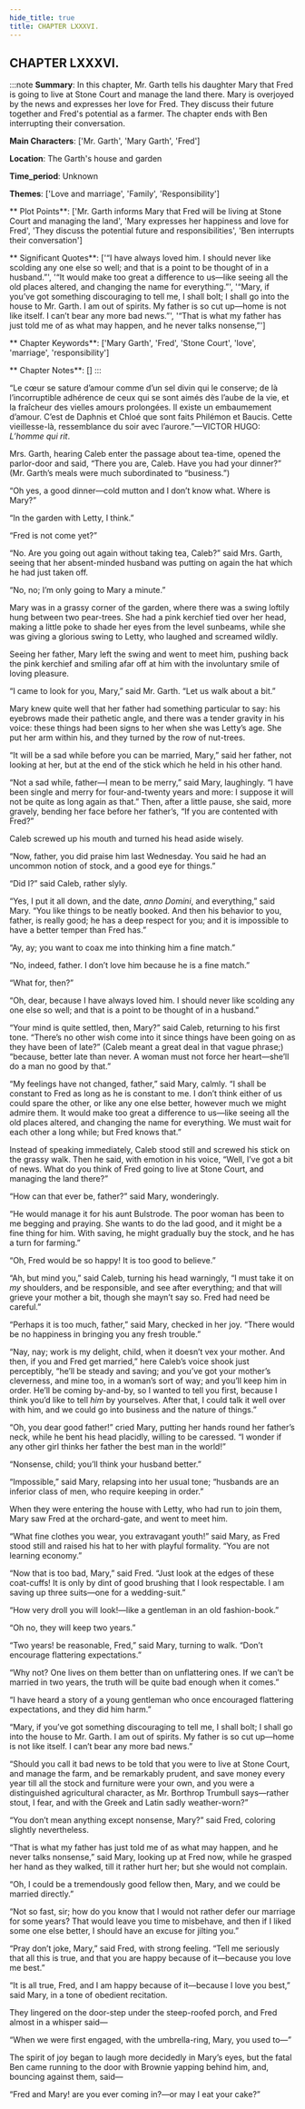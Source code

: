 ```yaml
---
hide_title: true
title: CHAPTER LXXXVI.
---
```

## CHAPTER LXXXVI.
:::note
**Summary**:
In this chapter, Mr. Garth tells his daughter Mary that Fred is going to live at Stone Court and manage the land there. Mary is overjoyed by the news and expresses her love for Fred. They discuss their future together and Fred's potential as a farmer. The chapter ends with Ben interrupting their conversation.

**Main Characters**:
['Mr. Garth', 'Mary Garth', 'Fred']

**Location**:
The Garth's house and garden

**Time_period**:
Unknown

**Themes**:
['Love and marriage', 'Family', 'Responsibility']

** Plot Points**:
['Mr. Garth informs Mary that Fred will be living at Stone Court and managing the land', 'Mary expresses her happiness and love for Fred', 'They discuss the potential future and responsibilities', 'Ben interrupts their conversation']

** Significant Quotes**:
['“I have always loved him. I should never like scolding any one else so well; and that is a point to be thought of in a husband.”', '“It would make too great a difference to us—like seeing all the old places altered, and changing the name for everything.”', '“Mary, if you’ve got something discouraging to tell me, I shall bolt; I shall go into the house to Mr. Garth. I am out of spirits. My father is so cut up—home is not like itself. I can’t bear any more bad news.”', '“That is what my father has just told me of as what may happen, and he never talks nonsense,”']

** Chapter Keywords**:
['Mary Garth', 'Fred', 'Stone Court', 'love', 'marriage', 'responsibility']

** Chapter Notes**:
[]
:::


“Le cœur se sature d’amour comme d’un sel divin qui le conserve; de là l’incorruptible adhérence de ceux qui se sont aimés dès l’aube de la vie, et la fraîcheur des vielles amours prolongées. Il existe un embaumement d’amour. C’est de Daphnis et Chloé que sont faits Philémon et Baucis. Cette vieillesse-là, ressemblance du soir avec l’aurore.”—VICTOR HUGO: _L’homme qui rit_. 

Mrs. Garth, hearing Caleb enter the passage about tea-time, opened the parlor-door and said, “There you are, Caleb. Have you had your dinner?” (Mr. Garth’s meals were much subordinated to “business.”) 

“Oh yes, a good dinner—cold mutton and I don’t know what. Where is Mary?” 

“In the garden with Letty, I think.” 

“Fred is not come yet?” 

“No. Are you going out again without taking tea, Caleb?” said Mrs. Garth, seeing that her absent-minded husband was putting on again the hat which he had just taken off. 

“No, no; I’m only going to Mary a minute.” 

Mary was in a grassy corner of the garden, where there was a swing loftily hung between two pear-trees. She had a pink kerchief tied over her head, making a little poke to shade her eyes from the level sunbeams, while she was giving a glorious swing to Letty, who laughed and screamed wildly. 

Seeing her father, Mary left the swing and went to meet him, pushing back the pink kerchief and smiling afar off at him with the involuntary smile of loving pleasure. 

“I came to look for you, Mary,” said Mr. Garth. “Let us walk about a bit.” 

Mary knew quite well that her father had something particular to say: his eyebrows made their pathetic angle, and there was a tender gravity in his voice: these things had been signs to her when she was Letty’s age. She put her arm within his, and they turned by the row of nut-trees. 

“It will be a sad while before you can be married, Mary,” said her father, not looking at her, but at the end of the stick which he held in his other hand. 

“Not a sad while, father—I mean to be merry,” said Mary, laughingly. “I have been single and merry for four-and-twenty years and more: I suppose it will not be quite as long again as that.” Then, after a little pause, she said, more gravely, bending her face before her father’s, “If you are contented with Fred?” 

Caleb screwed up his mouth and turned his head aside wisely. 

“Now, father, you did praise him last Wednesday. You said he had an uncommon notion of stock, and a good eye for things.” 

“Did I?” said Caleb, rather slyly. 

“Yes, I put it all down, and the date, _anno Domini_, and everything,” said Mary. “You like things to be neatly booked. And then his behavior to you, father, is really good; he has a deep respect for you; and it is impossible to have a better temper than Fred has.” 

“Ay, ay; you want to coax me into thinking him a fine match.” 

“No, indeed, father. I don’t love him because he is a fine match.” 

“What for, then?” 

“Oh, dear, because I have always loved him. I should never like scolding any one else so well; and that is a point to be thought of in a husband.” 

“Your mind is quite settled, then, Mary?” said Caleb, returning to his first tone. “There’s no other wish come into it since things have been going on as they have been of late?” (Caleb meant a great deal in that vague phrase;) “because, better late than never. A woman must not force her heart—she’ll do a man no good by that.” 

“My feelings have not changed, father,” said Mary, calmly. “I shall be constant to Fred as long as he is constant to me. I don’t think either of us could spare the other, or like any one else better, however much we might admire them. It would make too great a difference to us—like seeing all the old places altered, and changing the name for everything. We must wait for each other a long while; but Fred knows that.” 

Instead of speaking immediately, Caleb stood still and screwed his stick on the grassy walk. Then he said, with emotion in his voice, “Well, I’ve got a bit of news. What do you think of Fred going to live at Stone Court, and managing the land there?” 

“How can that ever be, father?” said Mary, wonderingly. 

“He would manage it for his aunt Bulstrode. The poor woman has been to me begging and praying. She wants to do the lad good, and it might be a fine thing for him. With saving, he might gradually buy the stock, and he has a turn for farming.” 

“Oh, Fred would be so happy! It is too good to believe.” 

“Ah, but mind you,” said Caleb, turning his head warningly, “I must take it on _my_ shoulders, and be responsible, and see after everything; and that will grieve your mother a bit, though she mayn’t say so. Fred had need be careful.” 

“Perhaps it is too much, father,” said Mary, checked in her joy. “There would be no happiness in bringing you any fresh trouble.” 

“Nay, nay; work is my delight, child, when it doesn’t vex your mother. And then, if you and Fred get married,” here Caleb’s voice shook just perceptibly, “he’ll be steady and saving; and you’ve got your mother’s cleverness, and mine too, in a woman’s sort of way; and you’ll keep him in order. He’ll be coming by-and-by, so I wanted to tell you first, because I think you’d like to tell _him_ by yourselves. After that, I could talk it well over with him, and we could go into business and the nature of things.” 

“Oh, you dear good father!” cried Mary, putting her hands round her father’s neck, while he bent his head placidly, willing to be caressed. “I wonder if any other girl thinks her father the best man in the world!” 

“Nonsense, child; you’ll think your husband better.” 

“Impossible,” said Mary, relapsing into her usual tone; “husbands are an inferior class of men, who require keeping in order.” 

When they were entering the house with Letty, who had run to join them, Mary saw Fred at the orchard-gate, and went to meet him. 

“What fine clothes you wear, you extravagant youth!” said Mary, as Fred stood still and raised his hat to her with playful formality. “You are not learning economy.” 

“Now that is too bad, Mary,” said Fred. “Just look at the edges of these coat-cuffs! It is only by dint of good brushing that I look respectable. I am saving up three suits—one for a wedding-suit.” 

“How very droll you will look!—like a gentleman in an old fashion-book.” 

“Oh no, they will keep two years.” 

“Two years! be reasonable, Fred,” said Mary, turning to walk. “Don’t encourage flattering expectations.” 

“Why not? One lives on them better than on unflattering ones. If we can’t be married in two years, the truth will be quite bad enough when it comes.” 

“I have heard a story of a young gentleman who once encouraged flattering expectations, and they did him harm.” 

“Mary, if you’ve got something discouraging to tell me, I shall bolt; I shall go into the house to Mr. Garth. I am out of spirits. My father is so cut up—home is not like itself. I can’t bear any more bad news.” 

“Should you call it bad news to be told that you were to live at Stone Court, and manage the farm, and be remarkably prudent, and save money every year till all the stock and furniture were your own, and you were a distinguished agricultural character, as Mr. Borthrop Trumbull says—rather stout, I fear, and with the Greek and Latin sadly weather-worn?” 

“You don’t mean anything except nonsense, Mary?” said Fred, coloring slightly nevertheless. 

“That is what my father has just told me of as what may happen, and he never talks nonsense,” said Mary, looking up at Fred now, while he grasped her hand as they walked, till it rather hurt her; but she would not complain. 

“Oh, I could be a tremendously good fellow then, Mary, and we could be married directly.” 

“Not so fast, sir; how do you know that I would not rather defer our marriage for some years? That would leave you time to misbehave, and then if I liked some one else better, I should have an excuse for jilting you.” 

“Pray don’t joke, Mary,” said Fred, with strong feeling. “Tell me seriously that all this is true, and that you are happy because of it—because you love me best.” 

“It is all true, Fred, and I am happy because of it—because I love you best,” said Mary, in a tone of obedient recitation. 

They lingered on the door-step under the steep-roofed porch, and Fred almost in a whisper said— 

“When we were first engaged, with the umbrella-ring, Mary, you used to—” 

The spirit of joy began to laugh more decidedly in Mary’s eyes, but the fatal Ben came running to the door with Brownie yapping behind him, and, bouncing against them, said— 

“Fred and Mary! are you ever coming in?—or may I eat your cake?” 

